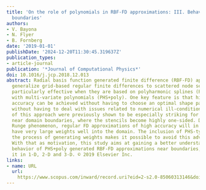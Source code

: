 ```yaml
---
title: 'On the role of polynomials in RBF-FD approximations: III. Behavior near domain
  boundaries'
authors:
- V. Bayona
- N. Flyer
- B. Fornberg
date: '2019-01-01'
publishDate: '2024-12-20T11:30:45.319637Z'
publication_types:
- article-journal
publication: '*Journal of Computational Physics*'
doi: 10.1016/j.jcp.2018.12.013
abstract: Radial basis function generated finite difference (RBF-FD) approximations
  generalize grid-based regular finite differences to scattered node sets. These become
  particularly effective when they are based on polyharmonic splines (PHS) augmented
  with multi-variate polynomials (PHS+poly). One key feature is that high orders of
  accuracy can be achieved without having to choose an optimal shape parameter and
  without having to deal with issues related to numerical ill-conditioning. The strengths
  of this approach were previously shown to be especially striking for approximations
  near domain boundaries, where the stencils become highly one-sided. Due to the polynomial
  Runge phenomenon, regular FD approximations of high accuracy will in such cases
  have very large weights well into the domain. The inclusion of PHS-type RBFs in
  the process of generating weights makes it possible to avoid this adverse effect.
  With that as motivation, this study aims at gaining a better understanding of the
  behavior of PHS+poly generated RBF-FD approximations near boundaries, illustrating
  it in 1-D, 2-D and 3-D. © 2019 Elsevier Inc.
links:
- name: URL
  url: 
    https://www.scopus.com/inward/record.uri?eid=2-s2.0-85060313146&doi=10.1016%2fj.jcp.2018.12.013&partnerID=40&md5=5ae8de23539f02180970290540b1b4eb
---
```

